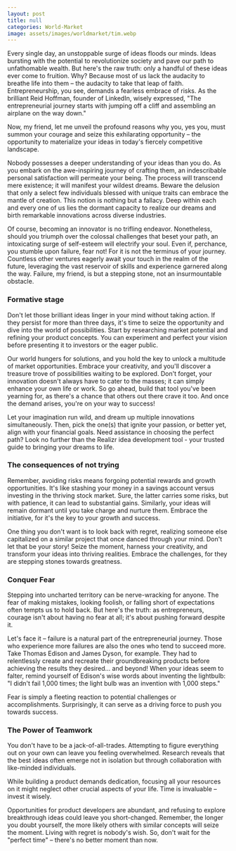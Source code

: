 ```yaml
---
layout: post
title: null
categories: World-Market
image: assets/images/worldmarket/tim.webp
---
```


Every single day, an unstoppable surge of ideas floods our minds. Ideas bursting with the potential to revolutionize society and pave our path to unfathomable wealth. But here's the raw truth: only a handful of these ideas ever come to fruition. Why? Because most of us lack the audacity to breathe life into them – the audacity to take that leap of faith. Entrepreneurship, you see, demands a fearless embrace of risks. As the brilliant Reid Hoffman, founder of LinkedIn, wisely expressed, "The entrepreneurial journey starts with jumping off a cliff and assembling an airplane on the way down."

Now, my friend, let me unveil the profound reasons why you, yes you, must summon your courage and seize this exhilarating opportunity – the opportunity to materialize your ideas in today's fiercely competitive landscape.

Nobody possesses a deeper understanding of your ideas than you do. As you embark on the awe-inspiring journey of crafting them, an indescribable personal satisfaction will permeate your being. The process will transcend mere existence; it will manifest your wildest dreams. Beware the delusion that only a select few individuals blessed with unique traits can embrace the mantle of creation. This notion is nothing but a fallacy. Deep within each and every one of us lies the dormant capacity to realize our dreams and birth remarkable innovations across diverse industries.

Of course, becoming an innovator is no trifling endeavor. Nonetheless, should you triumph over the colossal challenges that beset your path, an intoxicating surge of self-esteem will electrify your soul. Even if, perchance, you stumble upon failure, fear not! For it is not the terminus of your journey. Countless other ventures eagerly await your touch in the realm of the future, leveraging the vast reservoir of skills and experience garnered along the way. Failure, my friend, is but a stepping stone, not an insurmountable obstacle.

### Formative stage
Don't let those brilliant ideas linger in your mind without taking action. If they persist for more than three days, it's time to seize the opportunity and dive into the world of possibilities. Start by researching market potential and refining your product concepts. You can experiment and perfect your vision before presenting it to investors or the eager public.

Our world hungers for solutions, and you hold the key to unlock a multitude of market opportunities. Embrace your creativity, and you'll discover a treasure trove of possibilities waiting to be explored. Don't forget, your innovation doesn't always have to cater to the masses; it can simply enhance your own life or work. So go ahead, build that tool you've been yearning for, as there's a chance that others out there crave it too. And once the demand arises, you're on your way to success!

Let your imagination run wild, and dream up multiple innovations simultaneously. Then, pick the one(s) that ignite your passion, or better yet, align with your financial goals. Need assistance in choosing the perfect path? Look no further than the Realizr idea development tool - your trusted guide to bringing your dreams to life.

### The consequences of not trying
Remember, avoiding risks means forgoing potential rewards and growth opportunities. It's like stashing your money in a savings account versus investing in the thriving stock market. Sure, the latter carries some risks, but with patience, it can lead to substantial gains. Similarly, your ideas will remain dormant until you take charge and nurture them. Embrace the initiative, for it's the key to your growth and success.

One thing you don't want is to look back with regret, realizing someone else capitalized on a similar project that once danced through your mind. Don't let that be your story! Seize the moment, harness your creativity, and transform your ideas into thriving realities. Embrace the challenges, for they are stepping stones towards greatness.

### Conquer Fear
Stepping into uncharted territory can be nerve-wracking for anyone. The fear of making mistakes, looking foolish, or falling short of expectations often tempts us to hold back. But here's the truth: as entrepreneurs, courage isn't about having no fear at all; it's about pushing forward despite it.

Let's face it – failure is a natural part of the entrepreneurial journey. Those who experience more failures are also the ones who tend to succeed more. Take Thomas Edison and James Dyson, for example. They had to relentlessly create and recreate their groundbreaking products before achieving the results they desired… and beyond!
When your ideas seem to falter, remind yourself of Edison's wise words about inventing the lightbulb: "I didn't fail 1,000 times; the light bulb was an invention with 1,000 steps."

Fear is simply a fleeting reaction to potential challenges or accomplishments. Surprisingly, it can serve as a driving force to push you towards success.

### The Power of Teamwork
You don't have to be a jack-of-all-trades. Attempting to figure everything out on your own can leave you feeling overwhelmed. Research reveals that the best ideas often emerge not in isolation but through collaboration with like-minded individuals.

While building a product demands dedication, focusing all your resources on it might neglect other crucial aspects of your life. Time is invaluable – invest it wisely.

Opportunities for product developers are abundant, and refusing to explore breakthrough ideas could leave you short-changed. Remember, the longer you doubt yourself, the more likely others with similar concepts will seize the moment. Living with regret is nobody's wish. So, don't wait for the "perfect time" – there's no better moment than now.
